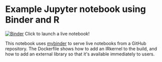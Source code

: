 # Example Jupyter notebook using Binder and R

[![Binder](http://mybinder.org/badge.svg)](http://mybinder.org/repo/tanyaschlusser/R_notebooks) Click to launch a live notebook!

This notebook uses [mybinder][mybinder] to serve live notebooks from
a GitHub repository. The Dockerfile shows how to add an IRkernel to
the build, and how to add an external library so that it's available
immediately to users.


[mybinder]: http://mybinder.org
